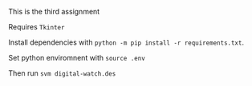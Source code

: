 This is the third assignment

Requires `Tkinter`

Install dependencies with `python -m pip install -r requirements.txt`.

Set python enviromnent with `source .env`

Then run `svm digital-watch.des`

